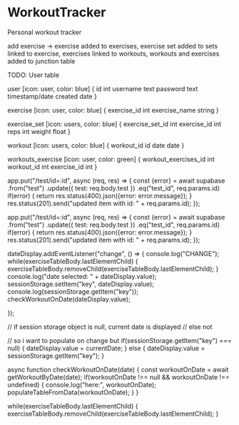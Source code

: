 # WorkoutTracker
Personal workout tracker 


add exercise -> exercise added to exercises, exercise set added to sets linked to exercise,
                exercises linked to workouts, workouts and exercises added to junction table

TODO: User table

user [icon: user, color: blue] {
  id int
  username text
  password text
  timestamp/date created date
}

exercise [icon: user, color: blue] {
  exercise_id int
  exercise_name string
}

exercise_set [icon: users, color: blue] {
  exercise_set_id int
  exercise_id int
  reps int
  weight float
}

workout [icon: users, color: blue] {
  workout_id id 
  date date
}

workouts_exercise [icon: user, color: green] {
  workout_exercises_id int
  workout_id int
  exercise_id int
}



app.put("/test/id=:id", async (req, res) => {
    const {error} = await supabase
        .from("test")
        .update({
            test: req.body.test
        })
        .eq("test_id", req.params.id)
    if(error) {
        return res.status(400).json({error: error.message});
    }
    res.status(201).send("updated item with id: " + req.params.id);
});

app.put("/test/id=:id", async (req, res) => {
    const {error} = await supabase
        .from("test")
        .update({
            test: req.body.test
        })
        .eq("test_id", req.params.id)
    if(error) {
        return res.status(400).json({error: error.message});
    }
    res.status(201).send("updated item with id: " + req.params.id);
});

dateDisplay.addEventListener("change", () => {
    console.log("CHANGE");
    while(exerciseTableBody.lastElementChild) {
        exerciseTableBody.removeChild(exerciseTableBody.lastElementChild);
    }
    console.log("date selected: " + dateDisplay.value);
    sessionStorage.setItem("key", dateDisplay.value);
    console.log(sessionStorage.getItem("key"));
    checkWorkoutOnDate(dateDisplay.value);
    
});

// if session storage object is null, current date is displayed
// else not

// so i want to populate on change but 
if(sessionStorage.getItem("key") === null) {
    dateDisplay.value = currentDate;
} else {
    dateDisplay.value = sessionStorage.getItem("key");
}

async function checkWorkoutOnDate(date) {
    const workoutOnDate = await getWorkoutByDate(date);
    if(workoutOnDate !== null && workoutOnDate !== undefined) {
        console.log("here:", workoutOnDate);
        populateTableFromData(workoutOnDate);
    }
}

while(exerciseTableBody.lastElementChild) {
  exerciseTableBody.removeChild(exerciseTableBody.lastElementChild);
}